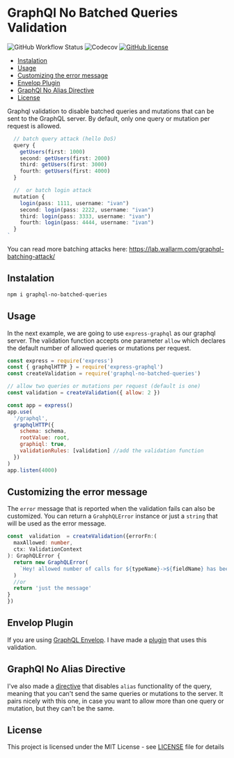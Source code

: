 # GraphQl No Batched Queries Validation

![GitHub Workflow Status](https://img.shields.io/github/workflow/status/ivandotv/graphql-no-batched-queries/Test)
![Codecov](https://img.shields.io/codecov/c/gh/ivandotv/graphql-no-batched-queries)
[![GitHub license](https://img.shields.io/github/license/ivandotv/graphql-no-batched-queries)](https://github.com/ivandotv/graphql-no-batched-queries/blob/main/LICENSE)

<!-- toc -->

- [Instalation](#instalation)
- [Usage](#usage)
- [Customizing the error message](#customizing-the-error-message)
- [Envelop Plugin](#envelop-plugin)
- [GraphQl No Alias Directive](#graphql-no-alias-directive)
- [License](#license)

<!-- tocstop -->

Graphql validation to disable batched queries and mutations that can be sent to the GraphQL server. By default, only one query or mutation per request is allowed.

```ts
  // batch query attack (hello DoS)
  query {
    getUsers(first: 1000)
    second: getUsers(first: 2000)
    third: getUsers(first: 3000)
    fourth: getUsers(first: 4000)
  }

  //  or batch login attack
  mutation {
    login(pass: 1111, username: "ivan")
    second: login(pass: 2222, username: "ivan")
    third: login(pass: 3333, username: "ivan")
    fourth: login(pass: 4444, username: "ivan")
  }
`
```

You can read more batching attacks here: https://lab.wallarm.com/graphql-batching-attack/

## Instalation

```sh
npm i graphql-no-batched-queries
```

## Usage

In the next example, we are going to use `express-graphql` as our graphql server.
The validation function accepts one parameter `allow` which declares the default number of allowed queries or mutations per request.

```js
const express = require('express')
const { graphqlHTTP } = require('express-graphql')
const createValidation = require('graphql-no-batched-queries')

// allow two queries or mutations per request (default is one)
const validation = createValidation({ allow: 2 })

const app = express()
app.use(
  '/graphql',
  graphqlHTTP({
    schema: schema,
    rootValue: root,
    graphiql: true,
    validationRules: [validation] //add the validation function
  })
)
app.listen(4000)
```

## Customizing the error message

The `error` message that is reported when the validation fails can also be customized. You can return a `GrahphQLError` instance or just a `string` that will be used as the error message.

```ts
const  validation  = createValidation({errorFn:(
  maxAllowed: number,
  ctx: ValidationContext
): GraphQLError {
  return new GraphQLError(
    `Hey! allowed number of calls for ${typeName}->${fieldName} has been exceeded (max: ${maxAllowed})`
  )
  //or
  return 'just the message'
}
})
```

## Envelop Plugin

If you are using [GraphQL Envelop](https://www.envelop.dev/). I have made a [plugin](packages/envelop/README.md) that uses this validation.

## GraphQl No Alias Directive

I've also made a [directive](https://github.com/ivandotv/graphql-no-alias) that disables `alias` functionality of the query, meaning that you can't send the same queries or mutations to the server. It pairs nicely with this one, in case you want to allow more than one query or mutation, but they can't be the same.

## License

This project is licensed under the MIT License - see [LICENSE](LICENSE) file for details
